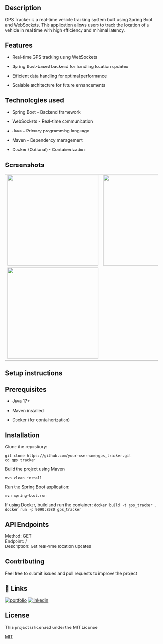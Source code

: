 ## Description
GPS Tracker is a real-time vehicle tracking system built using Spring Boot and WebSockets. This application allows users to track the location of a vehicle in real time with high efficiency and minimal latency.
## Features
- Real-time GPS tracking using WebSockets

- Spring Boot-based backend for handling location updates

- Efficient data handling for optimal performance

- Scalable architecture for future enhancements
## Technologies used
- Spring Boot - Backend framework

- WebSockets - Real-time communication

- Java - Primary programming language

- Maven - Dependency management

- Docker (Optional) - Containerization

## Screenshots

<div align="center">
  <table>
    <tr>
      <td><img src="https://github.com/user-attachments/assets/88a86471-62a5-4bc2-a02a-59c3ba1689f1" width="300"></td>
      <td><img src="https://github.com/user-attachments/assets/f1e889f4-087f-47dd-88d8-db4f28000975" width="300"></td>
    </tr>
    <tr>
      <td><img src="https://github.com/user-attachments/assets/ebabf41e-d261-443f-9906-7a040e945b8b" width="300"></td>
    </tr>
  </table>
</div>

## Setup instructions

## Prerequisites

- Java 17+

- Maven installed

- Docker (for containerization)
## Installation
Clone the repository:

`git clone https://github.com/your-username/gps_tracker.git`  
`cd gps_tracker`

Build the project using Maven:

`mvn clean install`

Run the Spring Boot application:

`mvn spring-boot:run`

If using Docker, build and run the container:
`docker build -t gps_tracker .`
`docker run -p 9090:8080 gps_tracker`
    
## API Endpoints

Method: GET  
Endpoint: /  
Description: Get real-time location updates
## Contributing
Feel free to submit issues and pull requests to improve the project
## 🔗 Links
[![portfolio](https://img.shields.io/badge/my_portfolio-000?style=for-the-badge&logo=ko-fi&logoColor=white)](https://github.com/Prakash251299)
[![linkedin](https://img.shields.io/badge/linkedin-0A66C2?style=for-the-badge&logo=linkedin&logoColor=white)](https://www.linkedin.com/in/prakash-pratap-singh)


## License
This project is licensed under the MIT License.


[MIT](https://choosealicense.com/licenses/mit/)



